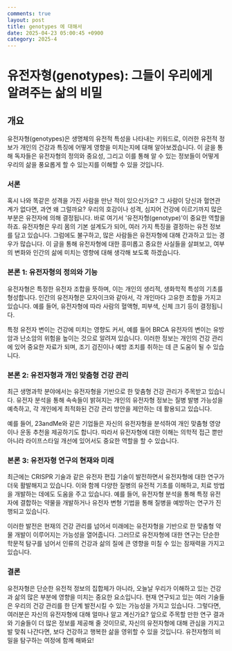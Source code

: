 ```yaml
---
comments: true
layout: post
title: genotypes 에 대해서
date: 2025-04-23 05:00:45 +0900
category: 2025-4
---
```


# 유전자형(genotypes): 그들이 우리에게 알려주는 삶의 비밀

## 개요
유전자형(genotypes)은 생명체의 유전적 특성을 나타내는 키워드로, 이러한 유전적 정보가 개인의 건강과 특징에 어떻게 영향을 미치는지에 대해 알아보겠습니다. 이 글을 통해 독자들은 유전자형의 정의와 중요성, 그리고 이를 통해 알 수 있는 정보들이 어떻게 우리의 삶을 풍요롭게 할 수 있는지를 이해할 수 있을 것입니다. 

### 서론
혹시 나와 똑같은 성격을 가진 사람을 만난 적이 있으신가요? 그 사람이 당신과 혈연관계가 없다면, 과연 왜 그럴까요? 우리의 호감이나 성격, 심지어 건강에 이르기까지 많은 부분은 유전자에 의해 결정됩니다. 바로 여기서 '유전자형(genotype)'이 중요한 역할을 하죠. 유전자형은 우리 몸의 기본 설계도가 되어, 여러 가지 특징을 결정하는 유전 정보를 담고 있습니다. 그럼에도 불구하고, 많은 사람들은 유전자형에 대해 간과하고 있는 경우가 많습니다. 이 글을 통해 유전자형에 대한 흥미롭고 중요한 사실들을 살펴보고, 여부의 변화와 인간의 삶에 미치는 영향에 대해 생각해 보도록 하겠습니다.

### 본론 1: 유전자형의 정의와 기능
유전자형은 특정한 유전자 조합을 뜻하며, 이는 개인의 생리적, 생화학적 특성의 기초를 형성합니다. 인간의 유전자형은 모자이크와 같아서, 각 개인마다 고유한 조합을 가지고 있습니다. 예를 들어, 유전자형에 따라 사람의 혈액형, 피부색, 신체 크기 등이 결정됩니다. 

특정 유전자 변이는 건강에 미치는 영향도 커서, 예를 들어 BRCA 유전자의 변이는 유방암과 난소암의 위험을 높이는 것으로 알려져 있습니다. 이러한 정보는 개인의 건강 관리에 있어 중요한 자료가 되며, 조기 검진이나 예방 조치를 취하는 데 큰 도움이 될 수 있습니다.

### 본론 2: 유전자형과 개인 맞춤형 건강 관리
최근 생명과학 분야에서는 유전자형을 기반으로 한 맞춤형 건강 관리가 주목받고 있습니다. 유전자 분석을 통해 속속들이 밝혀지는 개인의 유전자형 정보는 질병 발병 가능성을 예측하고, 각 개인에게 최적화된 건강 관리 방안을 제안하는 데 활용되고 있습니다. 

예를 들어, 23andMe와 같은 기업들은 자신의 유전자형을 분석하여 개인 맞춤형 영양이나 운동 추천을 제공하기도 합니다. 따라서 유전자형에 대한 이해는 의학적 접근 뿐만 아니라 라이프스타일 개선에 있어서도 중요한 역할을 할 수 있습니다.

### 본론 3: 유전자형 연구의 현재와 미래
최근에는 CRISPR 기술과 같은 유전자 편집 기술이 발전하면서 유전자형에 대한 연구가 더욱 활발해지고 있습니다. 이와 함께 다양한 질병의 유전적 기초를 이해하고, 치료 방법을 개발하는 데에도 도움을 주고 있습니다. 예를 들어, 유전자형 분석을 통해 특정 유전자에 결합하는 약물을 개발하거나 유전자 변형 기법을 통해 질병을 예방하는 연구가 진행되고 있습니다. 

이러한 발전은 현재의 건강 관리를 넘어서 미래에는 유전자형을 기반으로 한 맞춤형 약물 개발이 이루어지는 가능성을 열어줍니다. 그러므로 유전자형에 대한 연구는 단순한 학문적 탐구를 넘어서 인류의 건강과 삶의 질에 큰 영향을 미칠 수 있는 잠재력을 가지고 있습니다.

### 결론
유전자형은 단순한 유전적 정보의 집합체가 아니라, 오늘날 우리가 이해하고 있는 건강과 삶의 많은 부분에 영향을 미치는 중요한 요소입니다. 현재 연구되고 있는 여러 기술들은 우리의 건강 관리를 한 단계 발전시킬 수 있는 가능성을 가지고 있습니다. 그렇다면, 여러분은 자신의 유전자형에 대해 얼마나 알고 계신가요? 앞으로 주목할 만한 연구 결과와 기술들이 더 많은 정보를 제공해 줄 것이므로, 자신의 유전자형에 대해 관심을 가지고 발 맞춰 나간다면, 보다 건강하고 행복한 삶을 영위할 수 있을 것입니다. 유전자형의 비밀을 탐구하는 여정에 함께 해봐요!
